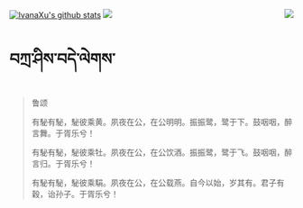 [![IvanaXu's github stats](https://github-readme-stats.vercel.app/api?username=IvanaXu&show_icons=true&theme=vue-dark)](https://github.com/anuraghazra/github-readme-stats)
<img align="right" src="https://github-readme-stats.vercel.app/api/top-langs/?username=IvanaXu&langs_count=7&theme=graywhite" />
<img src="https://github-readme-stats.vercel.app/api/wakatime?username=IvanaXu&layout=compact&langs_count=6&theme=vue-dark&&custom_title=Programming Times(Jul 29 2021-)" />
# བཀྲ་ཤིས་བདེ་ལེགས་
> 鲁颂
> 
> 有駜有駜，駜彼乘黄。夙夜在公，在公明明。振振鹭，鹭于下。鼓咽咽，醉言舞。于胥乐兮！
> 
> 有駜有駜，駜彼乘牡。夙夜在公，在公饮酒。振振鹭，鹭于飞。鼓咽咽，醉言归。于胥乐兮！
> 
> 有駜有駜，駜彼乘駽。夙夜在公，在公载燕。自今以始，岁其有。君子有穀，诒孙子。于胥乐兮！
>